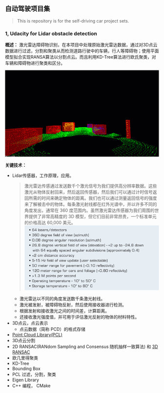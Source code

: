 ## 自动驾驶项目集
> This is repository is for the self-driving car project sets.

### 1, Udacity for Lidar obstacle detection
**概述：** 激光雷达障碍物识别，在本项目中处理原始激光雷达数据，通过对3D点云数据进行过滤，分割和聚类从而检测道路行驶中的车辆，行人等障碍物；使用平面模型拟合实现RANSA算法以分割点云。而且利用KD-Tree算法进行欧氏聚类，对车辆和障碍物进行聚类和区分。

![image](sensor-fusion_udacity_v1/sf_lidar_obstacle_detection/out/obstacle-detection-fps.gif)

**关键技术：**
- Lidar传感器，工作原理，应用。
  > 激光雷达传感通过发送数千个激光信号为我们提供高分辨率数据。这些激光从物体反射回来，然后返回传感器，然后我们可以通过计时信号返回所需的时间来确定物体的距离。我们也可以通过测量返回信号的强度来了解被击中的物体。每条激光射线都在红外光谱中，并以许多不同的角度发出，通常在 360 度范围内。虽然激光雷达传感器为我们周围的世界提供了非常高精度的 3D 模型，但它们目前非常昂贵，一个标准单元的价格高达 60,000 美元。
  > ![image](images/lidar/vlp-sensor-specs.png)
  - 激光雷达以不同的角度发送数千条激光射线。
  - 激光被发射，被障碍物反射，然后使用接收器进行检测。
  - 根据发射和接收激光之间的时间差，计算距离。
  - 还接收激光强度值，并可用于评估激光反射的物体的材料特性。   
- 3D点云，点云表示
  - 点云数据（简称 PCD）的格式存储
- [Point Cloud Library(PCL) ](https://pointclouds.org/)
- 3D点云分割
- 2D RANSAC(RANdom Sampling and Consensus 随机抽样一致算法) 和 [3D RANSAC](https://medium.com/@ajithraj_gangadharan/3d-ransac-algorithm-for-lidar-pcd-segmentation-315d2a51351)
- 欧几里得聚类
- KD-Tree 
- Bounding Box
- PCL 过滤，分割，聚类
- Eigen Library
- C++ 编程， CMake
